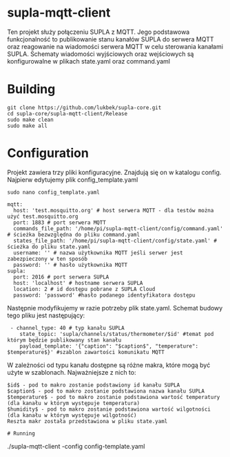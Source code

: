 # supla-mqtt-client

Ten projekt służy połączeniu SUPLA z MQTT. Jego podstawowa funkcjonalność to publikowanie stanu kanałów SUPLA do serwera MQTT oraz reagowanie na wiadomości serwera MQTT w celu sterowania kanałami SUPLA. Schematy wiadomości wyjściowych oraz wejściowych są konfigurowalne w plikach state.yaml oraz command.yaml

# Building
```
git clone https://github.com/lukbek/supla-core.git
cd supla-core/supla-mqtt-client/Release
sudo make clean
sudo make all
```
# Configuration

Projekt zawiera trzy pliki konfiguracyjne. Znajdują się on w katalogu config.
Najpierw edytujemy plik config_template.yaml

```
sudo nano config_template.yaml 

mqtt:
  host: 'test.mosquitto.org' # host serwera MQTT - dla testów można użyć test.mosquitto.org
  port: 1883 # port serwera MQTT
  commands_file_path: '/home/pi/supla-mqtt-client/config/command.yaml' # ścieżka bezwzględna do pliku command.yaml
  states_file_path: '/home/pi/supla-mqtt-client/config/state.yaml' # ścieżka do pliku state.yaml
  username: '' # nazwa użytkownika MQTT jeśli serwer jest zabezpieczony w ten sposób
  password: '' # hasło użytkownika MQTT
supla:
  port: 2016 # port serwera SUPLA
  host: 'localhost' # hostname serwera SUPLA
  location: 2 # id dostępu pobrane z SUPLA Cloud
  password: 'password' #hasło podanego identyfikatora dostępu
```
Następnie modyfikujemy w razie potrzeby plik state.yaml. Schemat budowy tego pliku jest następujący:
```
 - channel_type: 40 # typ kanału SUPLA
    state_topic: 'supla/channels/status/thermometer/$id' #temat pod którym będzie publikowany stan kanału
    payload_template: '{"caption": "$caption$", "temperature": $temperature$}' #szablon zawartości komunikatu MQTT
```

W zależności od typu kanału dostępne są różne makra, które mogą być użyte w szablonach. Najważniejsze z nich to:
```
$id$ - pod to makro zostanie podstawiony id kanału SUPLA
$caption$ - pod to makro zostanie podstawiona nazwa kanału SUPLA
$temperature$ - pod to makro zostanie podstawiona wartość temperatury (dla kanału w którym występuje temperatura)
$humidity$ - pod to makro zostanie podstawiona wartość wilgotności (dla kanału w którym występuje wilgotność)
Reszta makr została przedstawiona w pliku state.yaml

# Running

```
./supla-mqtt-client -config config-template.yaml
```

